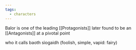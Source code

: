 ```yaml
---
tags:
  - characters
---
```

Balor is one of the leading [[Protagonists]] later found to be an [[Antagonists]] at a pivotal point

who it calls baoth sìogaidh (foolish, simple, vapid: fairy)